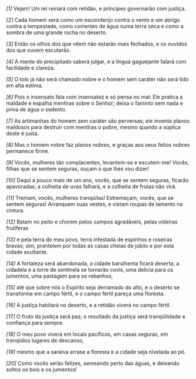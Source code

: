 *[1]* Vejam! Um rei reinará com retidão, e príncipes governarão com justiça.

*[2]* Cada homem será como um esconderijo contra o vento e um abrigo contra a tempestade, como correntes de água numa terra seca e como a sombra de uma grande rocha no deserto.

*[3]* Então os olhos dos que vêem não estarão mais fechados, e os ouvidos dos que ouvem escutarão.

*[4]* A mente do precipitado saberá julgar, e a língua gaguejante falará com facilidade e clareza.

*[5]* O tolo já não será chamado nobre e o homem sem caráter não será tido em alta estima.

*[6]* Pois o insensato fala com insensatez e só pensa no mal: Ele pratica a maldade e espalha mentiras sobre o Senhor; deixa o faminto sem nada e priva de água o sedento.

*[7]* As artimanhas do homem sem caráter são perversas; ele inventa planos maldosos para destruir com mentiras o pobre, mesmo quando a súplica deste é justa.

*[8]* Mas o homem nobre faz planos nobres, e graças aos seus feitos nobres permanece firme.

*[9]* Vocês, mulheres tão complacentes, levantem-se e escutem-me! Vocês, filhas que se sentem seguras, ouçam o que lhes vou dizer!

*[10]* Daqui a pouco mais de um ano, vocês, que se sentem seguras, ficarão apavoradas; a colheita de uvas falhará, e a colheita de frutas não virá.

*[11]* Tremam, vocês, mulheres tranqüilas! Estremeçam, vocês, que se sentem seguras! Arranquem suas vestes, e vistam roupas de lamento na cintura.

*[12]* Batam no peito e chorem pelos campos agradáveis, pelas videiras frutíferas

*[13]* e pela terra do meu povo, terra infestada de espinhos e roseiras bravas; sim, pranteiem por todas as casas cheias de júbilo e por esta cidade exultante.

*[14]* A fortaleza será abandonada, a cidade barulhenta ficará deserta, a cidadela e a torre de sentinela se tornarão covis, uma delícia para os jumentos, uma pastagem para os rebanhos,

*[15]* até que sobre nós o Espírito seja derramado do alto, e o deserto se transforme em campo fértil, e o campo fértil pareça uma floresta.

*[16]* A justiça habitará no deserto, e a retidão viverá no campo fértil.

*[17]* O fruto da justiça será paz; o resultado da justiça será tranqüilidade e confiança para sempre.

*[18]* O meu povo viverá em locais pacíficos, em casas seguras, em tranqüilos lugares de descanso,

*[19]* mesmo que a saraiva arrase a floresta e a cidade seja nivelada ao pó.

*[20]* Como vocês serão felizes, semeando perto das águas, e deixando soltos os bois e os jumentos!


